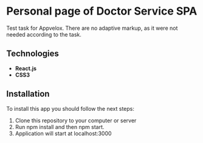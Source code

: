 # Personal page of Doctor Service SPA

Test task for Appvelox. There are no adaptive markup, as it were not needed according to the task.
  
## Technologies
  * **React.js**
  * **CSS3**

## Installation

To install this app you should follow the next steps:
1. Clone this repository to your computer or server
2. Run npm install and then npm start.
3. Application will start at localhost:3000

